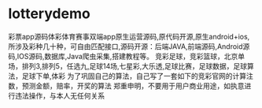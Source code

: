 # lotterydemo
彩票app源码体彩体育赛事双端app原生运营源码,原代码开源,原生android+ios,所涉及彩种几十种，可自由匹配接口,源码开源：后端JAVA,前端源码,Android源码,IOS源码,数据库,Java爬虫采集,搭建教程等。 竞彩足球，竞彩篮球，北京单场，排列3,排列5，任选九,足球14场,七星彩,大乐透,足球比赛，足球数据，足球算法，足球下单,体彩  为了巩固自己的算法，自己写了一套如下的竞彩官网的计算注数，预测金额，赔率，开奖的算法  郑重申明，不要用于用户商业用途，如执意进行违法操作，与本人无任何关系
